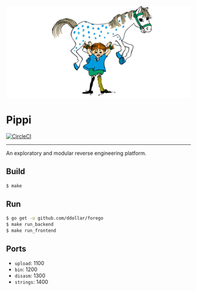 
[![Pippi & Lilla Gubben](https://github.com/lapsang-boys/pippi/blob/gh-pages/inc/img/pippi.png)](https://github.com/lapsang-boys/pippi/blob/gh-pages/inc/img/pippi.png)

# Pippi

[![CircleCI](https://circleci.com/gh/lapsang-boys/pippi/tree/master.svg?style=svg)](https://circleci.com/gh/lapsang-boys/pippi/tree/master)

---

An exploratory and modular reverse engineering platform.

## Build

```bash
$ make
```

## Run

```bash
$ go get -u github.com/ddollar/forego
$ make run_backend
$ make run_frontend
```

## Ports

* `upload`:  1100
* `bin`:     1200
* `disasm`:  1300
* `strings`: 1400
